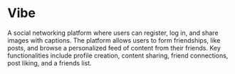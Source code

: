 # Vibe
A social networking platform where users can register, log in, and share images with captions. The platform allows users to form friendships, like posts, and browse a personalized feed of content from their friends. Key functionalities include profile creation, content sharing, friend connections, post liking, and a friends list. 
